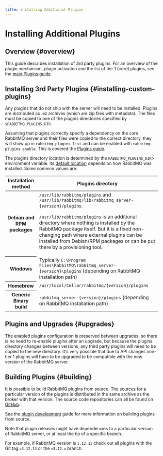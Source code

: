 ```yaml
---
title: installing Additional Plugins
---
```

<!--
Copyright (c) 2005-2025 Broadcom. All Rights Reserved. The term "Broadcom" refers to Broadcom Inc. and/or its subsidiaries.

All rights reserved. This program and the accompanying materials
are made available under the terms of the under the Apache License,
Version 2.0 (the "License”); you may not use this file except in compliance
with the License. You may obtain a copy of the License at

https://www.apache.org/licenses/LICENSE-2.0

Unless required by applicable law or agreed to in writing, software
distributed under the License is distributed on an "AS IS" BASIS,
WITHOUT WARRANTIES OR CONDITIONS OF ANY KIND, either express or implied.
See the License for the specific language governing permissions and
limitations under the License.
-->

# Installing Additional Plugins

## Overview {#overview}

This guide describes installation of 3rd party plugins.
For an overview of the plugin mechanism, plugin activation and
the list of tier 1 (core) plugins, see the [main Plugins guide](./plugins).


## Installing 3rd Party Plugins {#installing-custom-plugins}

Any plugins that do not ship with the server will need to be
installed. Plugins are distributed as .ez archives (which are zip files with metadata).
The files must be copied to one of the plugins
directories specified by `$RABBITMQ_PLUGINS_DIR`.

Assuming that plugins correctly specify a dependency on the core RabbitMQ server
and their files were copied to the correct directory, they will show up in
`rabbitmq-plugins list` and can be enabled with
`rabbitmq-plugins enable`. This is covered the [Plugins guide](./plugins).

The plugins directory location is determined by the `RABBITMQ_PLUGINS_DIR`> environment variable.
Its [default location](./relocate) depends on how RabbitMQ was installed. Some common values are:

<table>
  <thead>
    <tr>
      <th>Installation method</th>
      <th>Plugins directory</th>
    </tr>
  </thead>
  <tbody>
    <tr>
      <th>Debian and RPM packages</th>
      <td>
      <code>/usr/lib/rabbitmq/plugins</code> and <code>/usr/lib/rabbitmq/lib/rabbitmq_server-{<i>version</i>}/plugins</code>.
      <p>
      <code>/usr/lib/rabbitmq/plugins</code> is an additional
      directory where nothing is installed by the RabbitMQ
      package itself. But it is a fixed non-changing path
      where external plugins can be installed from Debian/RPM
      packages or can be put there by a provisioning tool.
      </p>
      </td>
    </tr>
    <tr>
      <th>Windows</th>
      <td>
      Typically <code>C:\Program Files\RabbitMQ\rabbitmq_server-{<i>version</i>}\plugins</code>
      (depending on RabbitMQ installation path)
      </td>
    </tr>
    <tr>
      <th>Homebrew</th>
      <td>
      <code>/usr/local/Cellar/rabbitmq/{<i>version</i>}/plugins</code>
      </td>
    </tr>
    <tr>
      <th>Generic Binary build</th>
      <td>
      <code>rabbitmq_server-{<i>version</i>}/plugins</code>
      (depending on RabbitMQ installation path)
      </td>
    </tr>
  </tbody>
</table>


## Plugins and Upgrades {#upgrades}

The enabled plugins configuration is preserved between
upgrades, so there is no need to re-enable plugins after an
upgrade, but because the plugins directory changes between
versions, any third party plugins will need to be copied to
the new directory. It's very possible that due to API
changes non-tier 1 plugins will have to be upgraded to be compatible
with the new version of the RabbitMQ server.


## Building Plugins {#building}

It is possible to build RabbitMQ plugins from source.  The sources for a
particular version of the plugins is distributed in the same
archive as the broker with that version.  The source code
repositories can all be found on [GitHub](https://github.com/rabbitmq).

See the [plugin development](/plugin-development) guide for more information on building plugins from source.

Note that plugin releases might have dependencies to a particular
version of RabbitMQ server, or at least the tip of a specific branch.

For example, if RabbitMQ version is `3.12.13` check out all plugins with the Git tag `v3.12.13` or the `v3.12.x` branch.

